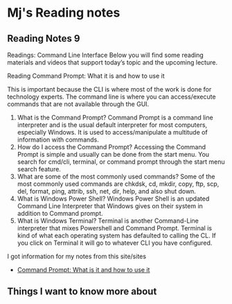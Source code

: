 # Mj's Reading notes

## Reading Notes 9

Readings: Command Line Interface
Below you will find some reading materials and videos that support today’s topic and the upcoming lecture.

Reading
Command Prompt: What it is and how to use it

This is important because the CLI is where most of the work is done for technology experts. The command line is where you can access/execute commands that are not available through the GUI. 

1. What is the Command Prompt? Command Prompt is a command line interpreter and is the usual default interpreter for most computers, especially Windows. It is used to access/manipulate a multitude of information with commands.  
2. How do I access the Command Prompt? Accessing the Command Prompt is simple and usually can be done from the start menu. You search for cmd/cli, terminal, or command prompt through the start menu search feature. 
3. What are some of the most commonly used commands? Some of the most commonly used commands are chkdsk, cd, mkdir, copy, ftp, scp, del, format, ping, attrib, ssh, net, dir, help, and also shut down.
4. What is Windows Power Shell? Windows Power Shell is an updated Command Line Interpreter that Windows gives on their system in addition to Command prompt.  
5. What is Windows Terminal? Terminal is another Command-Line interpreter that mixes Powershell and Command Prompt. Terminal is kind of what each operating system has defaulted to calling the CL. If you click on Terminal it will go to whatever CLI you have configured.

I got information for my notes from this site/sites
- [Command Prompt: What is it and how to use it](https://www.lifewire.com/command-prompt-2625840)

## Things I want to know more about 
